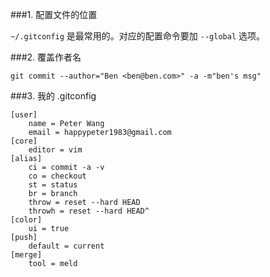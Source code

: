###1.  配置文件的位置

`~/.gitconfig` 是最常用的。对应的配置命令要加 `--global` 选项。

###2.  覆盖作者名

~~~
git commit --author="Ben <ben@ben.com>" -a -m"ben's msg"
~~~

###3. 我的 .gitconfig

~~~
[user]
    name = Peter Wang
    email = happypeter1983@gmail.com
[core]
    editor = vim
[alias]
    ci = commit -a -v
    co = checkout
    st = status
    br = branch
    throw = reset --hard HEAD
    throwh = reset --hard HEAD^
[color]
    ui = true
[push]
    default = current
[merge]
    tool = meld
~~~